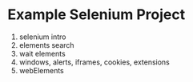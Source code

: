 # Example Selenium Project
1) selenium intro
2) elements search
3) wait elements
4) windows, alerts, iframes, cookies, extensions
5) webElements